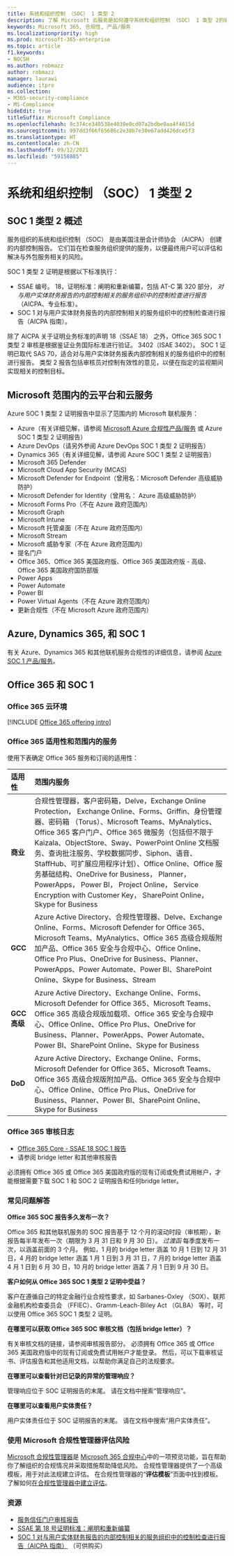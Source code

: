 ```yaml
---
title: 系统和组织控制 （SOC） 1 类型 2
description: 了解 Microsoft 云服务是如何遵守系统和组织控制 （SOC） 1 类型 2的操作安全标准。
keywords: Microsoft 365, 合规性, 产品/服务
ms.localizationpriority: high
ms.prod: microsoft-365-enterprise
ms.topic: article
f1.keywords:
- NOCSH
ms.author: robmazz
author: robmazz
manager: laurawi
audience: itpro
ms.collection:
- M365-security-compliance
- MS-Compliance
hideEdit: true
titleSuffix: Microsoft Compliance
ms.openlocfilehash: 8c374ce340538e4030e0cd07a2bdbe0aa4f4615d
ms.sourcegitcommit: 997dd3f66f65686c2e38b7e30e67add426dce5f3
ms.translationtype: HT
ms.contentlocale: zh-CN
ms.lasthandoff: 09/12/2021
ms.locfileid: "59158885"
---
```

# <a name="system-and-organization-controls-soc-1-type-2"></a>系统和组织控制 （SOC） 1 类型 2

## <a name="soc-1-type-2-overview"></a>SOC 1 类型 2 概述

服务组织的系统和组织控制 （SOC） 是由美国注册会计师协会 （AICPA） 创建的内部控制报告。 它们旨在检查服务组织提供的服务，以便最终用户可以评估和解决与外包服务相关的风险。

SOC 1 类型 2 证明是根据以下标准执行：

- SSAE 编号。 18，证明标准：阐明和重新编纂，包括 AT-C 第 320 部分， *对与用户实体财务报告的内部控制相关的服务组织中的控制检查进行报告* （AICPA、专业标准）。
- SOC 1 对与用户实体财务报告的内部控制相关的服务组织中的控制检查进行报告（AICPA 指南）。

除了 AICPA 关于证明业务标准的声明 18（SSAE 18） 之外，Office 365 SOC 1 类型 2 审核是根据鉴证业务国际标准进行验证。 3402（ISAE 3402）。 SOC 1 证明已取代 SAS 70，适合对与用户实体财务报表内部控制相关的服务组织中的控制进行报告。 类型 2 报告包括审核员对控制有效性的意见，以便在指定的监视期间实现相关的控制目标。

## <a name="microsoft-in-scope-cloud-platforms--services"></a>Microsoft 范围内的云平台和云服务

Azure SOC 1 类型 2 证明报告中显示了范围内的 Microsoft 联机服务：

- Azure（有关详细见解，请参阅 [Microsoft Azure 合规性产品/服务](https://azure.microsoft.com/resources/microsoft-azure-compliance-offerings/) 或 Azure SOC 1 类型 2 证明报告）
- Azure DevOps（请另外参阅 Azure DevOps SOC 1 类型 2 证明报告）
- Dynamics 365（有关详细见解，请参阅 Azure SOC 1 类型 2 证明报告）
- Microsoft 365 Defender
- Microsoft Cloud App Security (MCAS)
- Microsoft Defender for Endpoint（曾用名：Microsoft Defender 高级威胁防护）
- Microsoft Defender for Identity（曾用名： Azure 高级威胁防护）
- Microsoft Forms Pro（不在 Azure 政府范围内）
- Microsoft Graph
- Microsoft Intune
- Microsoft 托管桌面（不在 Azure 政府范围内）
- Microsoft Stream
- Microsoft 威胁专家（不在 Azure 政府范围内）
- 提名门户
- Office 365、Office 365 美国政府版、Office 365 美国政府版 - 高级、Office 365 美国政府国防部版
- Power Apps
- Power Automate
- Power BI
- Power Virtual Agents（不在 Azure 政府范围内）
- 更新合规性（不在 Microsoft Azure 政府范围内）

## <a name="azure-dynamics-365-and-soc-1"></a>Azure, Dynamics 365, 和 SOC 1

有关 Azure、Dynamics 365 和其他联机服务合规性的详细信息，请参阅 [Azure SOC 1 产品/服务](/azure/compliance/offerings/offering-soc-1)。

## <a name="office-365-and-soc-1"></a>Office 365 和 SOC 1

### <a name="office-365-cloud-environments"></a>Office 365 云环境

[!INCLUDE [Office 365 offering intro](../includes/o365-offering-introduction.md)]

### <a name="office-365-applicability-and-in-scope-services"></a>Office 365 适用性和范围内的服务

使用下表确定 Office 365 服务和订阅的适用性：

| **适用性** | **范围内服务** |
|:------------------|:----------------------|
| **商业** | 合规性管理器，客户密码箱，Delve，Exchange Online Protection， Exchange Online、Forms、Griffin、身份管理器、密码箱 （Torus）、Microsoft Teams、MyAnalytics、Office 365 客户门户、Office 365 微服务（包括但不限于 Kaizala、ObjectStore、Sway、PowerPoint Online 文档服务、查询批注服务、学校数据同步、Siphon、语音、StaffHub、可扩展应用程序计划）、Office Online、Office 服务基础结构、OneDrive for Business， Planner， PowerApps， Power BI， Project Online， Service Encryption with Customer Key， SharePoint Online， Skype for Business |
| **GCC** | Azure Active Directory、合规性管理器、Delve、Exchange Online、Forms、Microsoft Defender for Office 365、Microsoft Teams、MyAnalytics、Office 365 高级合规版附加产品、Office 365 安全与合规中心、Office Online、Office Pro Plus、OneDrive for Business、Planner、PowerApps、Power Automate、Power BI、SharePoint Online、Skype for Business、Stream |
| **GCC 高级** | Azure Active Directory、Exchange Online、Forms、Microsoft Defender for Office 365、Microsoft Teams、Office 365 高级合规版加载项、Office 365 安全与合规中心、Office Online、Office Pro Plus、OneDrive for Business、Planner、PowerApps、Power Automate、Power BI、SharePoint Online、Skype for Business |
| **DoD** | Azure Active Directory、Exchange Online、Forms、Microsoft Defender for Office 365、Microsoft Teams、Office 365 高级合规版附加产品、Office 365 安全与合规中心、Office Online、Office Pro Plus、OneDrive for Business、Planner、Power BI、SharePoint Online、Skype for Business |

### <a name="office-365-audit-reports"></a>Office 365 审核日志

- [Office 365 Core - SSAE 18 SOC 1 报告](https://aka.ms/o365SOC-1)
- 请参阅 bridge letter 和其他审核报告

必须拥有 Office 365 或 Office 365 美国政府版的现有订阅或免费试用帐户，才能根据需要下载 SOC 1 和 SOC 2 证明报告和任何bridge letter。

### <a name="frequently-asked-questions"></a>常见问题解答

**Office 365 SOC 报告多久发布一次？**

Office 365 和其他联机服务的 SOC 报告基于 12 个月的滚动时段（审核期），新报告每半年发布一次（期限为 3 月 31 日和 9 月 30 日）。 *过渡函* 每季度发布一次，以涵盖前面的 3 个月。 例如，1 月的 bridge letter 涵盖 10 月 1 日到 12 月 31 日，4 月的 bridge letter 涵盖 1 月 1 日到 3 月 31 日，7 月的 bridge letter 涵盖 4 月 1 日到 6 月 30 日，10 月的 bridge letter 涵盖 7 月 1 日到 9 月 30 日。

**客户如何从 Office 365 SOC 1 类型 2 证明中受益？**

客户在遵循自己的特定金融行业合规性要求，如 Sarbanes-Oxley （SOX）、联邦金融机构检查委员会 （FFIEC）、Gramm-Leach-Bliley Act （GLBA） 等时，可以使用 Office 365 SOC 1 类型 2 证明。

**在哪里可以获取 Office 365 SOC 审核文档（包括 bridge letter）？**

有关审核文档的链接，请参阅审核报告部分。 必须拥有 Office 365 或 Office 365 美国政府版中的现有订阅或免费试用帐户才能登录。 然后，可以下载审核证书、评估报告和其他适用文档，以帮助你满足自己的法规要求。

**在哪里可以查看针对已记录的异常的管理响应？**

管理响应位于 SOC 证明报告的末尾。 请在文档中搜索“管理响应”。

**在哪里可以查看用户实体责任？**

用户实体责任位于 SOC 证明报告的末尾。 请在文档中搜索“用户实体责任”。

### <a name="use-microsoft-compliance-manager-to-assess-your-risk"></a>使用 Microsoft 合规性管理器评估风险

[Microsoft 合规性管理器](/microsoft-365/compliance/compliance-manager)是 [Microsoft 365 合规中心](/microsoft-365/compliance/microsoft-365-compliance-center)中的一项预览功能，旨在帮助你了解组织的合规情况并采取措施帮助降低风险。 合规性管理器提供了一个高级模板，用于对此法规建立评估。 在合规性管理器的“**评估模板**”页面中找到模板。 了解如何[在合规性管理器中建立评估](/microsoft-365/compliance/compliance-manager-assessments)。

### <a name="resources"></a>资源

- [服务信任门户审核报告](https://servicetrust.microsoft.com/ViewPage/MSComplianceGuideV3)
- [SSAE 第 18 号证明标准：阐明和重新编纂](https://www.aicpa.org/Research/Standards/AuditAttest/DownloadableDocuments/SSAE_No_18.pdf)
- [SOC 1 对与用户实体财务报告的内部控制相关的服务组织中的控制检查进行报告（AICPA 指南）](https://future.aicpa.org/cpe-learning/publication/reporting-on-an-examination-of-controls-at-a-service-organization-relevant-to-user-entities-internal-control-over-financial-reporting-soc-1-guide-OPL) （可供购买）
